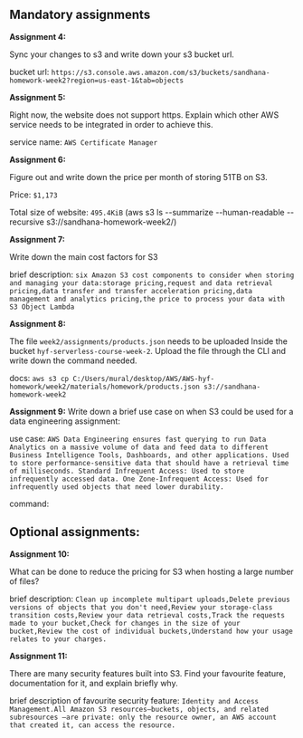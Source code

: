 ## Mandatory assignments

**Assignment 4:**

Sync your changes to s3 and write down your s3 bucket url.

bucket url: `https://s3.console.aws.amazon.com/s3/buckets/sandhana-homework-week2?region=us-east-1&tab=objects`

**Assignment 5:**

Right now, the website does not support https. Explain which other AWS service needs to be integrated in order to achieve this.

service name: `AWS Certificate Manager`

**Assignment 6:**

Figure out and write down the price per month of storing 51TB on S3.

Price: `$1,173`

Total size of website: `495.4KiB`
(aws s3 ls --summarize --human-readable --recursive s3://sandhana-homework-week2/)

**Assignment 7:**

Write down the main cost factors for S3

brief description: `six Amazon S3 cost components to consider when storing and managing your data:storage pricing,request and data retrieval pricing,data transfer and transfer acceleration pricing,data management and analytics pricing,the price to process your data with S3 Object Lambda`

**Assignment 8:**

The file `week2/assignments/products.json` needs to be uploaded Inside the bucket `hyf-serverless-course-week-2`. Upload the file through the CLI and write down the command needed.

docs: `aws s3 cp C:/Users/mural/desktop/AWS/AWS-hyf-homework/week2/materials/homework/products.json s3://sandhana-homework-week2`

**Assignment 9:**
Write down a brief use case on when S3 could be used for a data engineering assignment:

use case: `AWS Data Engineering ensures fast querying to run Data Analytics on a massive volume of data and feed data to different Business Intelligence Tools, Dashboards, and other applications. Used to store performance-sensitive data that should have a retrieval time of milliseconds. Standard Infrequent Access: Used to store infrequently accessed data. One Zone-Infrequent Access: Used for infrequently used objects that need lower durability.`

command:

## Optional assignments:

**Assignment 10:**

What can be done to reduce the pricing for S3 when hosting a large number of files?

brief description: `Clean up incomplete multipart uploads,Delete previous versions of objects that you don't need,Review your storage-class transition costs,Review your data retrieval costs,Track the requests made to your bucket,Check for changes in the size of your bucket,Review the cost of individual buckets,Understand how your usage relates to your charges.`

**Assignment 11:**

There are many security features built into S3. Find your favourite feature, documentation for it, and explain briefly why.

brief description of favourite security feature: `Identity and Access Management.All Amazon S3 resources—buckets, objects, and related subresources —are private: only the resource owner, an AWS account that created it, can access the resource.`
